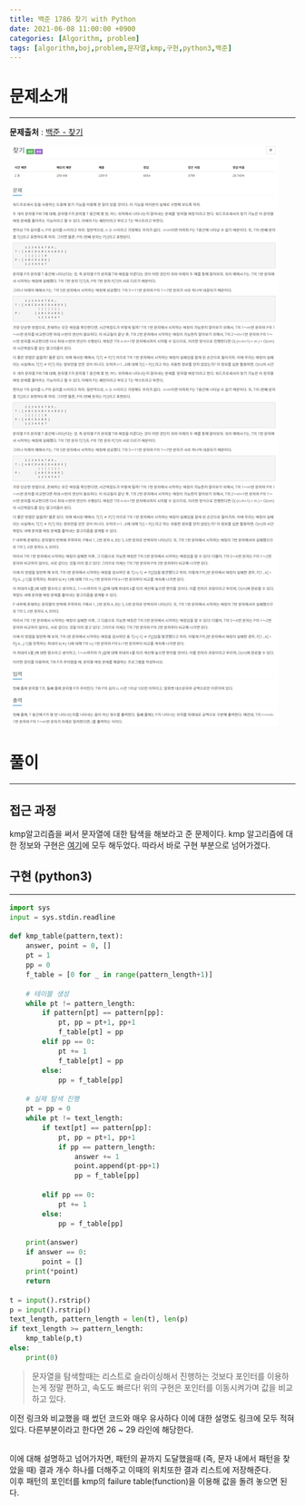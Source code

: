 ```yaml
---
title: 백준 1786 찾기 with Python
date: 2021-06-08 11:00:00 +0900
categories: [Algorithm, problem]
tags: [algorithm,boj,problem,문자열,kmp,구현,python3,백준]
---
```


# 문제소개
---
__문제출처__ : [백준 - 찾기](https://www.acmicpc.net/problem/1786)

<img src="/assets/img/problems/boj1786.png">

# 풀이
---
## 접근 과정

kmp알고리즘을 써서 문자열에 대한 탐색을 해보라고 준 문제이다. kmp 알고리즘에 대한 정보와 구현은 [여기](https://vitriol95.github.io/posts/string/)에 모두 해두었다. 따라서 바로 구현 부분으로 넘어가겠다.

## 구현 (python3)
---

```python
import sys
input = sys.stdin.readline

def kmp_table(pattern,text):
    answer, point = 0, []
    pt = 1
    pp = 0
    f_table = [0 for _ in range(pattern_length+1)]

    # 테이블 생성
    while pt != pattern_length:
        if pattern[pt] == pattern[pp]:
            pt, pp = pt+1, pp+1
            f_table[pt] = pp
        elif pp == 0:
            pt += 1
            f_table[pt] = pp
        else:
            pp = f_table[pp]

    # 실제 탐색 진행
    pt = pp = 0
    while pt != text_length:
        if text[pt] == pattern[pp]:
            pt, pp = pt+1, pp+1
            if pp == pattern_length:
                answer += 1
                point.append(pt-pp+1)
                pp = f_table[pp]

        elif pp == 0:
            pt += 1
        else:
            pp = f_table[pp]

    print(answer)
    if answer == 0:
        point = []
    print(*point)
    return

t = input().rstrip()
p = input().rstrip()
text_length, pattern_length = len(t), len(p)
if text_length >= pattern_length:
    kmp_table(p,t)
else:
    print(0)
```
> 문자열을 탐색할때는 리스트로 슬라이싱해서 진행하는 것보다 포인터를 이용하는게 정말 편하고, 속도도 빠르다! 위의 구현은 포인터를 이동시켜가며 값을 비교하고 있다.

이전 링크와 비교했을 때 썼던 코드와 매우 유사하다 이에 대한 설명도 링크에 모두 적혀있다. 다른부분이라고 한다면 26 ~  29 라인에 해당한다.

<br>
이에 대해 설명하고 넘어가자면, 패턴의 끝까지 도달했을때 (즉, 문자 내에서 패턴을 찾았을 때) 결과 개수 하나를 더해주고 이때의 위치또한 결과 리스트에 저장해준다.

<br>
이후 패턴의 포인터를 kmp의 failure table(function)을 이용해 값을 돌려 놓으면 된다.